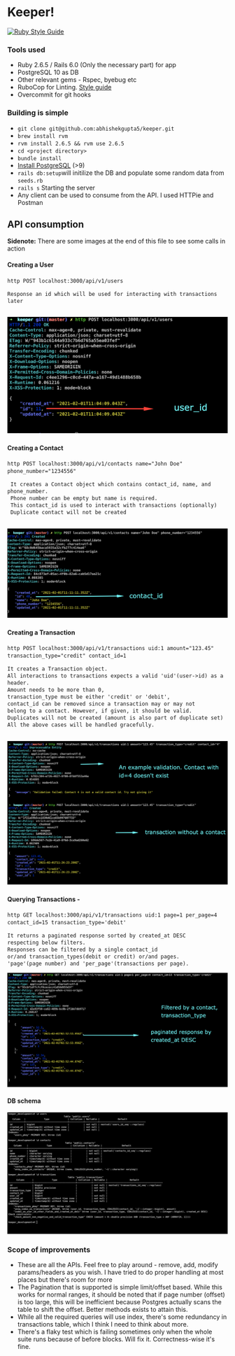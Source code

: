# Keeper!

[![Ruby Style Guide](https://img.shields.io/badge/code_style-rubocop-brightgreen.svg)](https://github.com/rubocop-hq/rubocop)
### Tools used
* Ruby 2.6.5 / Rails 6.0 (Only the necessary part) for app
* PostgreSQL 10 as DB
* Other relevant gems - Rspec, byebug etc
* RuboCop for Linting. [Style guide](https://github.com/rubocop-hq/ruby-style-guide)
* Overcommit for git hooks

### Building is simple
* `git clone git@github.com:abhishekgupta5/keeper.git`
* `brew install rvm`
* `rvm install 2.6.5 && rvm use 2.6.5`
* `cd <project directory>`
* `bundle install`
* [Install PostgreSQL](https://www.postgresql.org/docs/10/tutorial-install.html) (>9)
* `rails db:setup`will initilize the DB and populate some random data from `seeds.rb` 
* `rails s` Starting the server
* Any client can be used to consume from the API. I used HTTPie and Postman

## API consumption
**Sidenote:** There are some images at the end of this file to see some calls in action

 #### Creating a User
 `http POST localhost:3000/api/v1/users`
 
    Response an id which will be used for interacting with transactions later
 ![Creating User](https://github.com/abhishekgupta5/keeper/blob/master/img/create_user.png?raw=true)
----
#### Creating a Contact
  `http POST localhost:3000/api/v1/contacts name="John Doe" phone_number="1234556"`
    
     It creates a Contact object which contains contact_id, name, and phone_number.
     Phone number can be empty but name is required.
     This contact_id is used to interact with transactions (optionally)
     Duplicate contact will not be created
   ![Creating Contact](https://github.com/abhishekgupta5/keeper/blob/master/img/create_contact.png?raw=true)
----
#### Creating a Transaction
  `http POST localhost:3000/api/v1/transactions uid:1 amount="123.45" transaction_type="credit" contact_id=1`
    
    It creates a Transaction object.
    All interactions to transactions expects a valid 'uid'(user->id) as a header.
    Amount needs to be more than 0,
    transaction_type must be either 'credit' or 'debit',
    contact_id can be removed since a transaction may or may not
    belong to a contact. However, if given, it should be valid.
    Duplicates will not be created (amount is also part of duplicate set)
    All the above cases will be handled gracefully.
  ![Creating Transaction](https://github.com/abhishekgupta5/keeper/blob/master/img/create_transaction.png?raw=true)
----
#### Querying Transactions -
  `http GET localhost:3000/api/v1/transactions uid:1 page=1 per_page=4 contact_id=15 transaction_type='debit'`
    
    It returns a paginated response sorted by created_at DESC
    respecting below filters.
    Responses can be filtered by a single contact_id
    or/and transaction_types(debit or credit) or/and pages.
    'page'(page number) and 'per_page'(transactions per page).
  ![Querying Transactions](https://github.com/abhishekgupta5/keeper/blob/master/img/getting_filtered_transaction.png?raw=true)

#### DB schema
![Querying Transactions](https://github.com/abhishekgupta5/keeper/blob/master/img/db_schema.png?raw=true)  

###  Scope of improvements
*  These are all the APIs. Feel free to play around - remove, add,  modify params/headers as you wish. I have tried to do proper handling at most places but there's room for more
* The Pagination that is supported is simple limit/offset based. While this works for normal ranges, it should be noted that if page number (offset) is too large, this will be inefficient because Postgres actually scans the table to shift the offset. Better methods exists to attain this.
* While all the required queries will use index, there's some redundancy in transactions table, which I think I need to think about more.
* There's a flaky test which is failing sometimes only when the whole suite runs because of before blocks. Will fix it. Correctness-wise it's fine.
